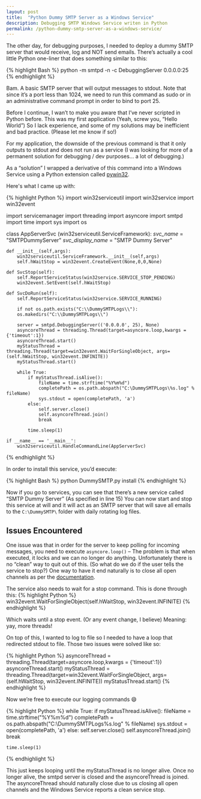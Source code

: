 ```yaml
---
layout: post
title:  "Python Dummy SMTP Server as a Windows Service"
description: Debugging SMTP Windows Service writen in Python
permalink: /python-dummy-smtp-server-as-a-windows-service/
---
```


The other day, for debugging purposes, I needed to deploy a dummy SMTP server that would receive, log and NOT send emails. There’s actually a cool little Python one-liner that does something similar to this:

{% highlight Bash %}
python -m smtpd -n -c DebuggingServer 0.0.0.0:25
{% endhighlight %}

Bam. A basic SMTP server that will output messages to stdout. Note that since it’s a port less than 1024, we need to run this command as sudo or in an administrative command prompt in order to bind to port 25.

Before I continue, I wan’t to make you aware that I’ve never scripted in Python before. This was my first application (Yeah, screw you, “Hello World”) So I lack experience, and some of my solutions may be inefficient and bad practice. (Please let me know if so!)

For my application, the downside of the previous command is that it only outputs to stdout and does not run as a service (I was looking for more of a permanent solution for debugging / dev purposes…  a lot of debugging.)

As a “solution” I wrapped a derivative of this command into a Windows Service using a Python extension called [pywin32][1].

<!--excerpt_separator-->

Here's what I came up with:

{% highlight Python %}
import win32serviceutil
import win32service
import win32event

import servicemanager
import threading
import asyncore
import smtpd
import time
import sys
import os

class AppServerSvc (win32serviceutil.ServiceFramework):
    _svc_name_ = "SMTPDummyServer"
    _svc_display_name_ = "SMTP Dummy Server"

    def __init__(self,args):
        win32serviceutil.ServiceFramework.__init__(self,args)
        self.hWaitStop = win32event.CreateEvent(None,0,0,None)

    def SvcStop(self):
        self.ReportServiceStatus(win32service.SERVICE_STOP_PENDING)
        win32event.SetEvent(self.hWaitStop)

    def SvcDoRun(self):
        self.ReportServiceStatus(win32service.SERVICE_RUNNING)

        if not os.path.exists("C:\\DummySMTPLogs\\"):
        os.makedirs("C:\\DummySMTPLogs\\")

        server = smtpd.DebuggingServer(('0.0.0.0', 25), None)
        asyncoreThread = threading.Thread(target=asyncore.loop,kwargs = {'timeout':1})
        asyncoreThread.start()
        myStatusThread = threading.Thread(target=win32event.WaitForSingleObject, args=(self.hWaitStop, win32event.INFINITE))
        myStatusThread.start()

        while True:
            if myStatusThread.isAlive():
                fileName = time.strftime("%Y%m%d")
                completePath = os.path.abspath("C:\DummySMTPLogs\%s.log" % fileName)
                sys.stdout = open(completePath, 'a')
            else:
                self.server.close()
                self.asyncoreThread.join()
                break

            time.sleep(1)

    if __name__ == '__main__':
        win32serviceutil.HandleCommandLine(AppServerSvc)

{% endhighlight %}

In order to install this service, you’d execute:

{% highlight Bash %}
python DummySMTP.py install
{% endhighlight %}

Now if you go to services, you can see that there’s a new service called “SMTP Dummy Server” (As specified in line 15) You can now start and stop this service at will and it will act as an SMTP server that will save all emails to the `C:\DummySMTP\` folder with daily rotating log files.

## Issues Encountered

One issue was that in order for the server to keep polling for incoming messages, you need to execute `asyncore.loop()` – The problem is that when executed, it locks and we can no longer do anything. Unfortunately there is no “clean” way to quit out of this. (So what do we do if the user tells the service to stop?) One way to have it end naturally is to close all open channels as per the [documentation][2].

The service also needs to wait for a stop command. This is done through this:
{% highlight Python %}
win32event.WaitForSingleObject(self.hWaitStop, win32event.INFINITE)
{% endhighlight %}

Which waits until a stop event. (Or any event change, I believe) Meaning: yay, more threads!

On top of this, I wanted to log to file so I needed to have a loop that redirected stdout to file. Those two issues were solved like so:

{% highlight Python %}
asyncoreThread = threading.Thread(target=asyncore.loop,kwargs = {'timeout':1})
asyncoreThread.start()
myStatusThread = threading.Thread(target=win32event.WaitForSingleObject, args=(self.hWaitStop, win32event.INFINITE))
myStatusThread.start()
{% endhighlight %}

Now we’re free to execute our logging commands :smile:


{% highlight Python %}
while True:
    if myStatusThread.isAlive():
        fileName = time.strftime("%Y%m%d")
        completePath = os.path.abspath("C:\DummySMTPLogs\%s.log" % fileName)
        sys.stdout = open(completePath, 'a')
    else:
        self.server.close()
        self.asyncoreThread.join()
        break

    time.sleep(1)
{% endhighlight %}

This just keeps looping until the myStatusThread is no longer alive. Once no longer alive, the smtpd server is closed and the asyncoreThread is joined.  The asyncoreThread should naturally close due to us closing all open channels and the Windows Service reports a clean service stop.


[1]: https://sourceforge.net/projects/pywin32/
[2]: https://docs.python.org/2/library/asyncore.html
